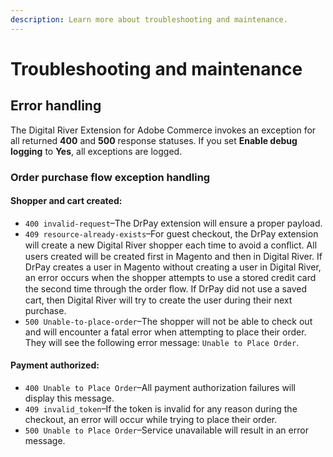 ```yaml
---
description: Learn more about troubleshooting and maintenance.
---
```


# Troubleshooting and maintenance

## Error handling&#x20;

The Digital River Extension for Adobe Commerce invokes an exception for all returned **400** and **500** response statuses. If you set **Enable debug logging** to **Yes**, all exceptions are logged.

### Order purchase flow exception handling

#### Shopper and cart created:

* `400 invalid-request`–The DrPay extension will ensure a proper payload.
* `409 resource-already-exists`–For guest checkout, the DrPay extension will create a new Digital River shopper each time to avoid a conﬂict. All users created will be created first in Magento and then in Digital River. If DrPay creates a user in Magento without creating a user in Digital River, an error occurs when the shopper attempts to use a stored credit card the second time through the order ﬂow. If DrPay did not use a saved cart, then Digital River will try to create the user during their next purchase.
* `500 Unable-to-place-order`–The shopper will not be able to check out and will encounter a fatal error when attempting to place their order. They will see the following error message: `Unable to Place Order`.

#### Payment authorized:

* `400 Unable to Place Order`–All payment authorization failures will display this message.
* `409 invalid_token`–If the token is invalid for any reason during the checkout, an error will occur while trying to place their order.
* `500 Unable to Place Order`–Service unavailable will result in an error message.
